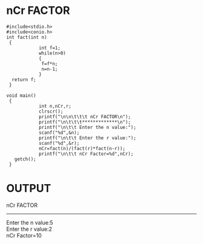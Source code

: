 # nCr FACTOR

```
#include<stdio.h>
#include<conio.h>
int fact(int n)
 {
            int f=1;
            while(n>0)
            {
             f=f*n;
             n=n-1;
            }
  return f;
 }

void main()
 {
            int n,nCr,r;
            clrscr();
            printf("\n\n\t\t\t nCr FACTOR\n");
            printf("\n\t\t\t*************\n");
            printf("\n\t\t Enter the n value:");
            scanf("%d",&n);
            printf("\n\t\t Enter the r value:");
            scanf("%d",&r);
            nCr=fact(n)/(fact(r)*fact(n-r));
            printf("\n\t\t nCr Factor=%d",nCr);
   getch();
 }
 ```




# OUTPUT
                                                                                 

nCr FACTOR
************
Enter the n value:5                                           
Enter the r value:2                                           
nCr Factor=10                                                       

